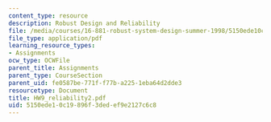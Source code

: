 ```yaml
---
content_type: resource
description: Robust Design and Reliability
file: /media/courses/16-881-robust-system-design-summer-1998/5150ede10c19896f3dedef9e2127c6c8_HW9_reliability2.pdf
file_type: application/pdf
learning_resource_types:
- Assignments
ocw_type: OCWFile
parent_title: Assignments
parent_type: CourseSection
parent_uid: fe0587be-771f-f77b-a225-1eba64d2dde3
resourcetype: Document
title: HW9_reliability2.pdf
uid: 5150ede1-0c19-896f-3ded-ef9e2127c6c8
---
```

